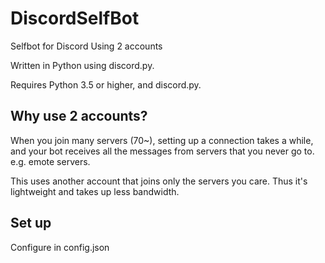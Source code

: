 # DiscordSelfBot
Selfbot for Discord Using 2 accounts 

Written in Python using discord.py.

Requires Python 3.5 or higher, and discord.py.

## Why use 2 accounts?
When you join many servers (70~), setting up a connection
takes a while, and your bot receives all the messages from
servers that you never go to. e.g. emote servers.

This uses another account that joins only the servers you care.
Thus it's lightweight and takes up less bandwidth.

## Set up
Configure in config.json
